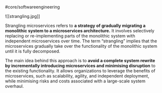 #core/softwareengineering

![[strangling.jpg]]

Strangling microservices refers to **a strategy of gradually migrating a monolithic system to a microservices architecture.** It involves selectively replacing or re-implementing parts of the monolithic system with independent microservices over time. The term “strangling” implies that the microservices gradually take over the functionality of the monolithic system until it is fully decomposed.

The main idea behind this approach is to **avoid a complete system rewrite by incrementally introducing microservices and minimising disruption** to the existing functionality. It allows organizations to leverage the benefits of microservices, such as scalability, agility, and independent deployment, while minimising risks and costs associated with a large-scale system overhaul.
